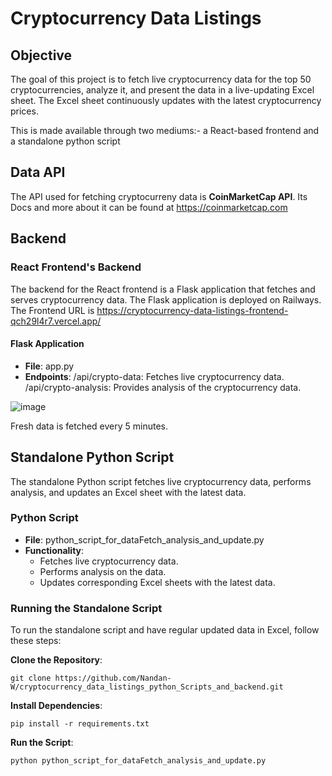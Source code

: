 # Cryptocurrency Data Listings

## Objective
The goal of this project is to fetch live cryptocurrency data for the top 50 cryptocurrencies, analyze it, and present the data in a live-updating Excel sheet. 
The Excel sheet continuously updates with the latest cryptocurrency prices.

This is made available through two mediums:- a React-based frontend and a standalone python script

## Data API
The API used for fetching cryptocurreny data is **CoinMarketCap API**. Its Docs and more about it can be found at https://coinmarketcap.com

## Backend
### React Frontend's Backend
The backend for the React frontend is a Flask application that fetches and serves cryptocurrency data. The Flask application is deployed on Railways.
The Frontend URL is https://cryptocurrency-data-listings-frontend-qch29l4r7.vercel.app/

#### Flask Application
- **File**: app.py
- **Endpoints**:
    /api/crypto-data: Fetches live cryptocurrency data.
    /api/crypto-analysis: Provides analysis of the cryptocurrency data.

![image](https://github.com/user-attachments/assets/7154861b-dd77-4f2d-b078-e089434dd24f)

Fresh data is fetched every 5 minutes.

## Standalone Python Script
The standalone Python script fetches live cryptocurrency data, performs analysis, and updates an Excel sheet with the latest data.

### Python Script
- **File**: python_script_for_dataFetch_analysis_and_update.py
- **Functionality**:
  - Fetches live cryptocurrency data.
  - Performs analysis on the data.
  - Updates corresponding Excel sheets with the latest data.

### Running the Standalone Script
To run the standalone script and have regular updated data in Excel, follow these steps:

**Clone the Repository**:
``` 
git clone https://github.com/Nandan-W/cryptocurrency_data_listings_python_Scripts_and_backend.git
```

**Install Dependencies**:
```
pip install -r requirements.txt
```

**Run the Script**:
```
python python_script_for_dataFetch_analysis_and_update.py
```



